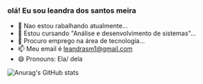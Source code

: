 ### olá! Eu sou leandra dos santos meira

- 🔭 Nao estou rabalhando atualmente...
- 🌱 Estou cursando "Análise e desenvolvimento de sistemas"...
- 👯 Procuro emprego na área de tecnologia...
- 📫 Meu email é leandrasm1@gmail.com
- 😄 Pronouns: Ela/ dela

![Anurag's GitHub stats](https://github-readme-stats.vercel.app/api?username=leandra&show_icons=false&theme=radical)

